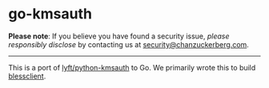 # go-kmsauth

**Please note**: If you believe you have found a security issue, _please responsibly disclose_ by contacting us at [security@chanzuckerberg.com](mailto:security@chanzuckerberg.com).

----

This is a port of [lyft/python-kmsauth](https://github.com/lyft/python-kmsauth) to Go. We primarily wrote this to build [blessclient](https://github.com/chanzuckerberg/blessclient).
